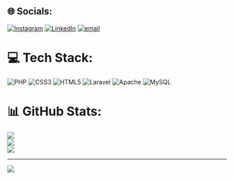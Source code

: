 
## 🌐 Socials:
[![Instagram](https://img.shields.io/badge/Instagram-%23E4405F.svg?logo=Instagram&logoColor=white)](https://instagram.com/thehrithiker) [![LinkedIn](https://img.shields.io/badge/LinkedIn-%230077B5.svg?logo=linkedin&logoColor=white)](https://linkedin.com/in/hrithik-choudhary-hr) [![email](https://img.shields.io/badge/Email-D14836?logo=gmail&logoColor=white)](mailto:Hrithik.choudhary110@gmail.com) 

# 💻 Tech Stack:
![PHP](https://img.shields.io/badge/php-%23777BB4.svg?style=plastic&logo=php&logoColor=white) ![CSS3](https://img.shields.io/badge/css3-%231572B6.svg?style=plastic&logo=css3&logoColor=white) ![HTML5](https://img.shields.io/badge/html5-%23E34F26.svg?style=plastic&logo=html5&logoColor=white) ![Laravel](https://img.shields.io/badge/laravel-%23FF2D20.svg?style=plastic&logo=laravel&logoColor=white) ![Apache](https://img.shields.io/badge/apache-%23D42029.svg?style=plastic&logo=apache&logoColor=white) ![MySQL](https://img.shields.io/badge/mysql-4479A1.svg?style=plastic&logo=mysql&logoColor=white)
# 📊 GitHub Stats:
![](https://github-readme-stats.vercel.app/api?username=hrithiker&theme=dark&hide_border=false&include_all_commits=false&count_private=false)<br/>
![](https://nirzak-streak-stats.vercel.app/?user=hrithiker&theme=dark&hide_border=false)<br/>
![](https://github-readme-stats.vercel.app/api/top-langs/?username=hrithiker&theme=dark&hide_border=false&include_all_commits=false&count_private=false&layout=compact)

---
[![](https://visitcount.itsvg.in/api?id=hrithiker&icon=0&color=0)](https://visitcount.itsvg.in)

<!-- Proudly created with GPRM ( https://gprm.itsvg.in ) -->
